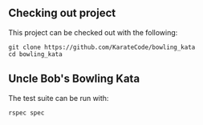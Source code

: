 ## Checking out project

This project can be checked out with the following:

```
git clone https://github.com/KarateCode/bowling_kata
cd bowling_kata
```

## Uncle Bob's Bowling Kata

The test suite can be run with:

`rspec spec`
